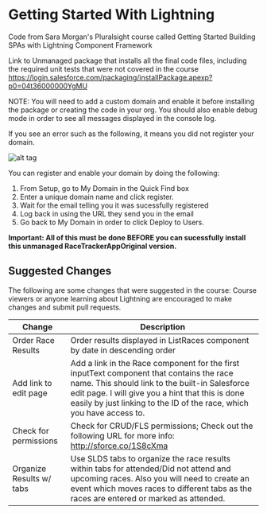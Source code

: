 # Getting Started With Lightning
Code from Sara Morgan's Pluralsight course called Getting Started Building SPAs with Lightning Component Framework

Link to Unmanaged package that installs all the final code files, including the required unit tests that were not covered in the course
https://login.salesforce.com/packaging/installPackage.apexp?p0=04t36000000YgMU

NOTE: You will need to add a custom domain and enable it before installing the package or creating the code in your org. You should also enable debug mode in order to see all messages displayed in the console log. 

If you see an error such as the following, it means you did not register your domain.

![alt tag](https://github.com/saramorgan/GettingStartedWithLightning/blob/master/UnManagedPackageError.png)

You can register and enable your domain by doing the following:

1. From Setup, go to My Domain in the Quick Find box
2. Enter a unique domain name and click register.
3. Wait for the email telling you it was sucessfully registered
4. Log back in using the URL they send you in the email
5. Go back to My Domain in order to click Deploy to Users. 

**Important: All of this must be done BEFORE you can sucessfully install this unmanaged RaceTrackerAppOriginal version.**


## Suggested Changes
The following are some changes that were suggested in the course:
Course viewers or anyone learning about Lightning are encouraged to make changes and submit pull requests.

| Change                   | Description
| -------------------------| --------------------
| Order Race Results       | Order results displayed in ListRaces component by date in descending order
| Add link to edit page    | Add a link in the Race component for the first inputText component that contains the race name. This should link to the built-in Salesforce edit page. I will give you a hint that this is done easily by just linking to the ID of the race, which you have access to.  
| Check for permissions    | Check for CRUD/FLS permissions; Check out the following URL for more info: http://sforce.co/1S8cXma 
| Organize Results w/ tabs | Use SLDS tabs to organize the race results within tabs for attended/Did not attend and upcoming races. Also you will need to create an event which moves races to different tabs as the races are entered or marked as attended.

